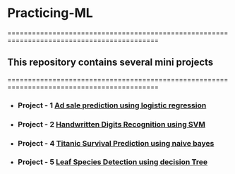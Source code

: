 # Practicing-ML
===========================================================================================
## This repository contains several mini projects 
===========================================================================================

* ### Project - 1   [Ad sale prediction using logistic regression](https://github.com/Pillowknightr8/Practicing-ML/blob/main/AD%20sales%20prediction%20using%20Logistic%20Regression.ipynb)

* ### Project - 2   [Handwritten Digits Recognition using SVM](https://github.com/Pillowknightr8/Practicing-ML/blob/main/HandwrittenDigitRecognition_SVM.ipynb)

* ### Project - 4   [Titanic Survival Prediction using naive bayes](https://github.com/Pillowknightr8/Practicing-ML/blob/main/titanic.ipynb)

* ### Project - 5   [Leaf Species Detection using decision Tree](https://github.com/Pillowknightr8/Practicing-ML/blob/main/leaf_species_detection_using_decision_tree.ipynb)
